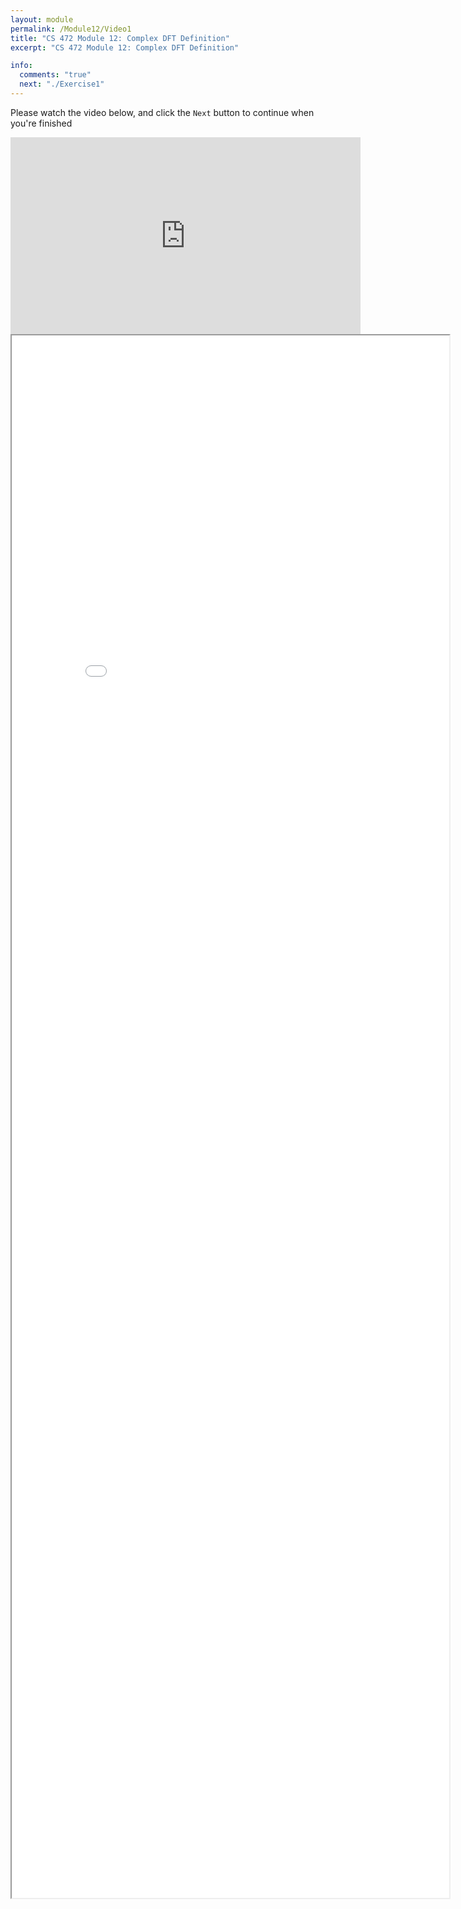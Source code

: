 ```yaml
---
layout: module
permalink: /Module12/Video1
title: "CS 472 Module 12: Complex DFT Definition"
excerpt: "CS 472 Module 12: Complex DFT Definition"

info:
  comments: "true"
  next: "./Exercise1"
---
```


<p>
Please watch the video below, and click the <code>Next</code> button to continue when you're finished
</p>

<iframe width="560" height="315" src="https://www.youtube.com/embed/Z854bgCBoGA" frameborder="0" allow="accelerometer; autoplay; clipboard-write; encrypted-media; gyroscope; picture-in-picture" allowfullscreen></iframe>

<iframe src = "../images/Module12/ComplexDFT.html" width="700" height="2500"></iframe>